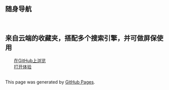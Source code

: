 <!DOCTYPE html>
<html lang="en-US">
  <head>
    <meta charset="UTF-8">
    <title>随身导航</title>
    <meta name="description" content="Cayman is a clean, responsive theme for GitHub Pages."/>
    <meta name="viewport" content="width=device-width, initial-scale=1">
    <meta name="theme-color" content="#157878">
    <link href='https://fonts.googleapis.com/css?family=Open+Sans:400,700' rel='stylesheet' type='text/css'>
    <link rel="stylesheet" href="/cayman/assets/css/style.css?v=9301defcbd67e46626b6cdf750027f33844b7fa3">
  </head>
  <body>
    <section class="page-header">
      <h1>随身导航</h1>
      <h2>来自云端的收藏夹，搭配多个搜索引擎，并可做屏保使用</h2>
      
        <a href="https://github.com/pages-themes/cayman" class="btn">在GitHub上浏览</a>  
        <a href="http://www.sherry.cf" target="_blank" class="btn">打开体验</a>     
    </section>
      <footer class="site-footer">  
        <span class="site-footer-credits">This page was generated by <a href="https://pages.github.com">GitHub Pages</a>.</span>
      </footer>
      
  </body>
</html>
